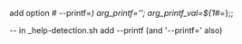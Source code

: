 add option # --printf=*) arg_printf=''; arg_printf_val=${1#*=};;

--
in _help-detection.sh add --printf (and '--printf=' also)
